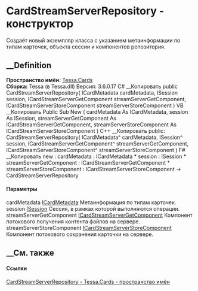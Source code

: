 # CardStreamServerRepository - конструктор
Создаёт новый экземпляр класса с указанием метаинформации по типам карточек,
объекта сессии и компонентов репозитория.
## __Definition
 **Пространство имён:** [Tessa.Cards](N_Tessa_Cards.htm)  
 **Сборка:** Tessa (в Tessa.dll) Версия: 3.6.0.17
C# __Копировать
     public CardStreamServerRepository(
    	ICardMetadata cardMetadata,
    	ISession session,
    	ICardStreamServerGetComponent streamServerGetComponent,
    	ICardStreamServerStoreComponent streamServerStoreComponent
    )
VB __Копировать
     Public Sub New ( 
    	cardMetadata As ICardMetadata,
    	session As ISession,
    	streamServerGetComponent As ICardStreamServerGetComponent,
    	streamServerStoreComponent As ICardStreamServerStoreComponent
    )
C++ __Копировать
     public:
    CardStreamServerRepository(
    	ICardMetadata^ cardMetadata, 
    	ISession^ session, 
    	ICardStreamServerGetComponent^ streamServerGetComponent, 
    	ICardStreamServerStoreComponent^ streamServerStoreComponent
    )
F# __Копировать
     new : 
            cardMetadata : ICardMetadata * 
            session : ISession * 
            streamServerGetComponent : ICardStreamServerGetComponent * 
            streamServerStoreComponent : ICardStreamServerStoreComponent -> CardStreamServerRepository
#### Параметры
cardMetadata [ICardMetadata](T_Tessa_Cards_ICardMetadata.htm)
    Метаинформация по типам карточек.
session [ISession](T_Tessa_Platform_Runtime_ISession.htm)
    Сессия, в рамках которой выполняются операции.
streamServerGetComponent
[ICardStreamServerGetComponent](T_Tessa_Cards_ComponentModel_ICardStreamServerGetComponent.htm)
    Компонент потокового получения контента файлов на сервере.
streamServerStoreComponent
[ICardStreamServerStoreComponent](T_Tessa_Cards_ComponentModel_ICardStreamServerStoreComponent.htm)
    Компонент потокового сохранения карточки на сервере.
##  __См. также
#### Ссылки
[CardStreamServerRepository - ](T_Tessa_Cards_CardStreamServerRepository.htm)
[Tessa.Cards - пространство имён](N_Tessa_Cards.htm)
